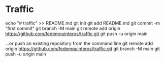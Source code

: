 
# Traffic



echo "# traffic" >> README.md
git init
git add README.md
git commit -m "first commit"
git branch -M main
git remote add origin https://github.com/fedemquinteros/traffic.git
git push -u origin main

…or push an existing repository from the command line
git remote add origin https://github.com/fedemquinteros/traffic.git
git branch -M main
git push -u origin main